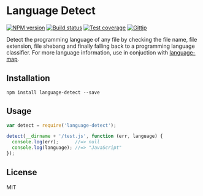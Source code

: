 # Language Detect

[![NPM version][npm-image]][npm-url]
[![Build status][travis-image]][travis-url]
[![Test coverage][coveralls-image]][coveralls-url]
[![Gittip][gittip-image]][gittip-url]

Detect the programming language of any file by checking the file name, file extension, file shebang and finally falling back to a programming language classifier. For more language information, use in conjuction with [language-map](https://github.com/blakeembrey/language-map).

## Installation

```
npm install language-detect --save
```

## Usage

```javascript
var detect = require('language-detect');

detect(__dirname + '/test.js', function (err, language) {
  console.log(err);      //=> null
  console.log(language); //=> "JavaScript"
});
```

## License

MIT

[npm-image]: https://img.shields.io/npm/v/language-detect.svg?style=flat
[npm-url]: https://npmjs.org/package/language-detect
[travis-image]: https://img.shields.io/travis/blakeembrey/node-language-detect.svg?style=flat
[travis-url]: https://travis-ci.org/blakeembrey/node-language-detect
[coveralls-image]: https://img.shields.io/coveralls/blakeembrey/node-language-detect.svg?style=flat
[coveralls-url]: https://coveralls.io/r/blakeembrey/node-language-detect?branch=master
[gittip-image]: https://img.shields.io/gittip/blakeembrey.svg?style=flat
[gittip-url]: https://www.gittip.com/blakeembrey
